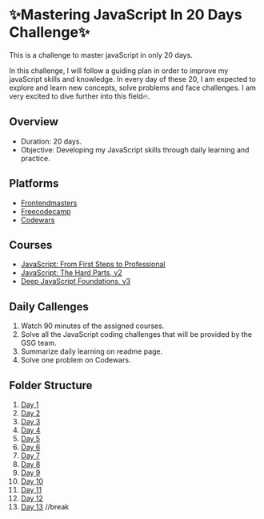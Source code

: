 # ✨Mastering JavaScript In 20 Days Challenge✨
This is a challenge to master javaScript in only 20 days.

In this challenge, I will follow a guiding plan in order to improve my javaScript skills and knowledge. In every day of these 20, I am expected to explore and learn new concepts, solve problems and face challenges. I am very excited to dive further into this field🔥.



## Overview
- Duration: 20 days.
- Objective: Developing my JavaScript skills through daily learning and practice.


## Platforms
- [Frontendmasters](https://frontendmasters.com/)
- [Freecodecamp](https://www.freecodecamp.org/)
- [Codewars](https://www.codewars.com/dashboard)


## Courses
- [JavaScript: From First Steps to Professional](https://frontendmasters.com/courses/javascript-first-steps/)
- [JavaScript: The Hard Parts, v2](https://frontendmasters.com/courses/javascript-hard-parts-v2/)
- [Deep JavaScript Foundations, v3](https://frontendmasters.com/courses/deep-javascript-v3/)


## Daily Callenges
1.  Watch 90 minutes of the assigned courses.
2.  Solve all the JavaScript coding challenges that will be provided by the GSG team.
3. Summarize daily learning on readme page.
4. Solve one problem on Codewars.


## Folder Structure
1. [Day 1](https://github.com/TarteelTamimi/Mastering-JavaScript-in-20-Days/blob/main/Day1.md)
2. [Day 2](https://github.com/TarteelTamimi/Mastering-JavaScript-in-20-Days/blob/main/Day2.md)
3. [Day 3](https://github.com/TarteelTamimi/Mastering-JavaScript-in-20-Days/blob/main/Day3.md)
4. [Day 4](https://github.com/TarteelTamimi/Mastering-JavaScript-in-20-Days/blob/main/Day4.md)
5. [Day 5](https://github.com/TarteelTamimi/Mastering-JavaScript-in-20-Days/blob/main/Day5.md)
6. [Day 6](https://github.com/TarteelTamimi/Mastering-JavaScript-in-20-Days/blob/main/Day6.md)
7. [Day 7](https://github.com/TarteelTamimi/Mastering-JavaScript-in-20-Days/blob/main/Day7.md)
8. [Day 8](https://github.com/TarteelTamimi/Mastering-JavaScript-in-20-Days/blob/main/Day8.md)
9. [Day 9](https://github.com/TarteelTamimi/Mastering-JavaScript-in-20-Days/blob/main/Day9.md)
10. [Day 10](https://github.com/TarteelTamimi/Mastering-JavaScript-in-20-Days/blob/main/Day10.md)
11. [Day 11](https://github.com/TarteelTamimi/Mastering-JavaScript-in-20-Days/blob/main/Day11.md)
12. [Day 12](https://github.com/TarteelTamimi/Mastering-JavaScript-in-20-Days/blob/main/Day12.md)
13. [Day 13]() //break

